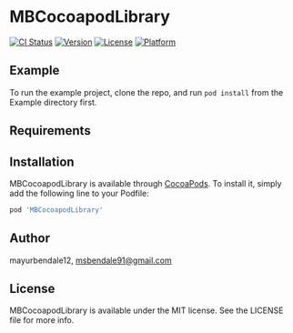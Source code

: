 # MBCocoapodLibrary

[![CI Status](https://img.shields.io/travis/mayurbendale12/MBCocoapodLibrary.svg?style=flat)](https://travis-ci.org/mayurbendale12/MBCocoapodLibrary)
[![Version](https://img.shields.io/cocoapods/v/MBCocoapodLibrary.svg?style=flat)](https://cocoapods.org/pods/MBCocoapodLibrary)
[![License](https://img.shields.io/cocoapods/l/MBCocoapodLibrary.svg?style=flat)](https://cocoapods.org/pods/MBCocoapodLibrary)
[![Platform](https://img.shields.io/cocoapods/p/MBCocoapodLibrary.svg?style=flat)](https://cocoapods.org/pods/MBCocoapodLibrary)

## Example

To run the example project, clone the repo, and run `pod install` from the Example directory first.

## Requirements

## Installation

MBCocoapodLibrary is available through [CocoaPods](https://cocoapods.org). To install
it, simply add the following line to your Podfile:

```ruby
pod 'MBCocoapodLibrary'
```

## Author

mayurbendale12, msbendale91@gmail.com

## License

MBCocoapodLibrary is available under the MIT license. See the LICENSE file for more info.
